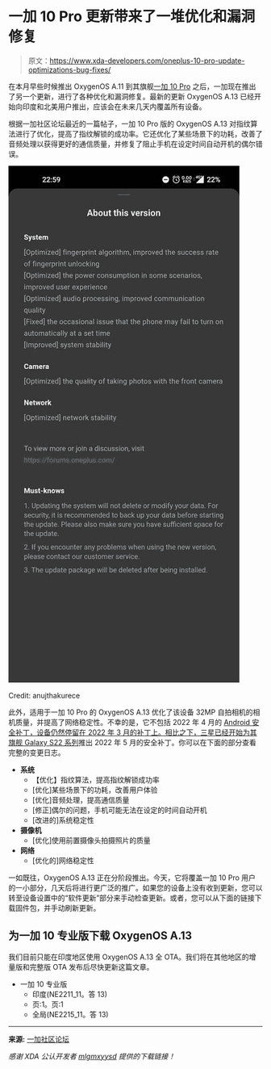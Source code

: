 # 一加 10 Pro 更新带来了一堆优化和漏洞修复

> 原文：<https://www.xda-developers.com/oneplus-10-pro-update-optimizations-bug-fixes/>

在本月早些时候推出 OxygenOS A.11 到其旗舰[一加 10 Pro](https://www.xda-developers.com/oneplus-10-pro-review/) 之后，一加现在推出了另一个更新，进行了各种优化和漏洞修复。最新的更新 OxygenOS A.13 已经开始向印度和北美用户推出，应该会在未来几天内覆盖所有设备。

根据一加社区论坛最近的一篇帖子，一加 10 Pro 版的 OxygenOS A.13 对指纹算法进行了优化，提高了指纹解锁的成功率。它还优化了某些场景下的功耗，改善了音频处理以获得更好的通信质量，并修复了阻止手机在设定时间自动开机的偶尔错误。

 <picture>![OnePlus 10 Pro OxygenOS A.13 screenshot](img/5ca65d16cb025a249cf8ec4c88f1eb63.png)</picture> 

Credit: anujthakurece

此外，适用于一加 10 Pro 的 OxygenOS A.13 优化了该设备 32MP 自拍相机的相机质量，并提高了网络稳定性。不幸的是，它不包括 2022 年 4 月的 [Android 安全补丁，设备仍然停留在 2022 年 3 月的补丁上。相比之下，三星已经](https://www.xda-developers.com/april-2022-android-security-update/)[开始为其旗舰 Galaxy S22 系列](https://www.xda-developers.com/samsung-galaxy-s22-may-2022-security-patch/)推出 2022 年 5 月的安全补丁。你可以在下面的部分查看完整的变更日志。

*   **系统**
    *   【优化】指纹算法，提高指纹解锁成功率
    *   [优化]某些场景下的功耗，改善用户体验
    *   [优化]音频处理，提高通信质量
    *   [修正]偶尔的问题，手机可能无法在设定的时间自动开机
    *   [改进的]系统稳定性
*   **摄像机**
    *   [优化]使用前置摄像头拍摄照片的质量
*   **网络**
    *   [优化的]网络稳定性

一如既往，OxygenOS A.13 正在分阶段推出。今天，它将覆盖一加 10 Pro 用户的一小部分，几天后将进行更广泛的推广。如果您的设备上没有收到更新，您可以转至设备设置中的“软件更新”部分来手动检查更新。或者，您可以从下面的链接下载固件包，并手动刷新更新。

## 为一加 10 专业版下载 OxygenOS A.13

我们目前只能在印度地区使用 OxygenOS A.13 全 OTA。我们将在其他地区的增量版和完整版 OTA 发布后尽快更新这篇文章。

*   一加 10 专业版
    *   印度(NE2211_11。答 13)
    *   页:1。页:1
    *   全局(NE2215_11。答 13)

* * *

**来源:** [一加社区论坛](https://forums.oneplus.com/threads/oxygenos-12-a-13-for-oneplus-10-pro.1574292/)

*感谢 XDA 公认开发者 [mlgmxyysd](https://forum.xda-developers.com/m/mlgmxyysd.8430637/) 提供的下载链接！*